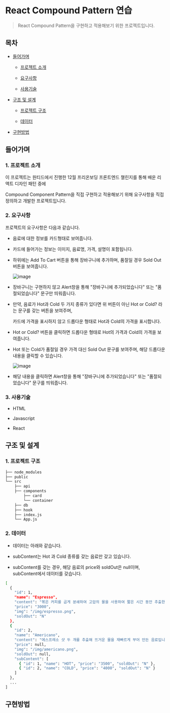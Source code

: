 # React Compound Pattern 연습

> React Compound Pattern을 구현하고 적용해보기 위한 프로젝트입니다.

## 목차

- [들어가며](#들어가며)

  - [프로젝트 소개](#1-프로젝트-소개)

  - [요구사항](#2-요구사항)

  - [사용기술](#3-사용기술)

- [구조 및 설계](#구조-및-설계)

  - [프로젝트 구조](#1-프로젝트-구조)

  - [데이터](#2-데이터)

- [구현방법](#구현방법)

## 들어가며

### 1. 프로젝트 소개

이 프로젝트는 원티드에서 진행한 12월 프리온보딩 프론트엔드 챌린지를 통해 배운 리액트 디자인 패턴 중에

Compound Component Pattern을 직접 구현하고 적용해보기 위해 요구사항을 직접 정의하고 개발한 프로젝트입니다.

### 2. 요구사항

프로젝트의 요구사항은 다음과 같습니다.

- 음료에 대한 정보를 카드형태로 보여줍니다.

- 카드에 들어가는 정보는 이미지, 음료명, 가격, 설명이 포함됩니다.

- 하위에는 Add To Cart 버튼을 통해 장바구니에 추가하며, 품절일 경우 Sold Out 버튼을 보여줍니다.

  ![image](https://github.com/jeehwan-lee/react_compound_pattern/assets/26796099/f918c3ea-62eb-492e-a8e8-d454ce7afebe)

- 장바구니는 구현하지 않고 Alert창을 통해 "장바구니에 추가되었습니다" 또는 "품절되었습니다" 문구만 띄워줍니다.

- 만약, 음료가 Hot과 Cold 두 가지 종류가 있다면 위 버튼이 아닌 Hot or Cold? 라는 문구를 갖는 버튼을 보여주며,

  카드에 가격을 표시하지 않고 드롭다운 형태로 Hot과 Cold의 가격을 표시합니다.

- Hot or Cold? 버튼을 클릭하면 드롭다운 형태로 Hot의 가격과 Cold의 가격을 보여줍니다.

- Hot 또는 Cold가 품절일 경우 가격 대신 Sold Out 문구를 보여주며, 해당 드롭다운 내용을 클릭할 수 있습니다.

  ![image](https://github.com/jeehwan-lee/react_compound_pattern/assets/26796099/6a42c779-c143-49be-90ff-8f74c28366c8)

- 해당 내용을 클릭하면 Alert창을 통해 "장바구니에 추가되었습니다" 또는 "품절되었습니다" 문구를 띄워줍니다.

### 3. 사용기술

  - HTML

  - Javascript

  - React

## 구조 및 설계

### 1. 프로젝트 구조

```bash
├── node_modules
├── public
└── src
    ├── api
    ├── components
        ├── card
        └── container
    ├── db
    ├── hook
    ├── index.js
    └── App.js
```

### 2. 데이터

- 데이터는 아래와 같습니다.

- subContent는 Hot 과 Cold 종류를 갖는 음료만 갖고 있습니다.

- subContent를 갖는 경우, 해당 음료의 price와 soldOut은 null이며, subContent에서 데이터를 갖습니다.

```bash
[
  {
    "id": 1,
    "name": "Espresso",
    "content": "볶은 커피를 곱게 분쇄하여 고압의 물을 사용하여 짧은 시간 동안 추출한 음료입니다.",
    "price": "3000",
    "img": "/img/espresso.png",
    "soldOut": "N"
  },
  {
    "id": 2,
    "name": "Americano",
    "content": "에스프레소 샷 두 개를 추출해 뜨거운 물을 재빠르게 부어 만든 음료입니다.",
    "price": null,
    "img": "/img/americano.png",
    "soldOut": null,
    "subContent": [
      { "id": 1, "name": "HOT", "price": "3500", "soldOut": "N" },
      { "id": 2, "name": "COLD", "price": "4000", "soldOut": "N" }
    ]
  },
  ...
]
```

## 구현방법
